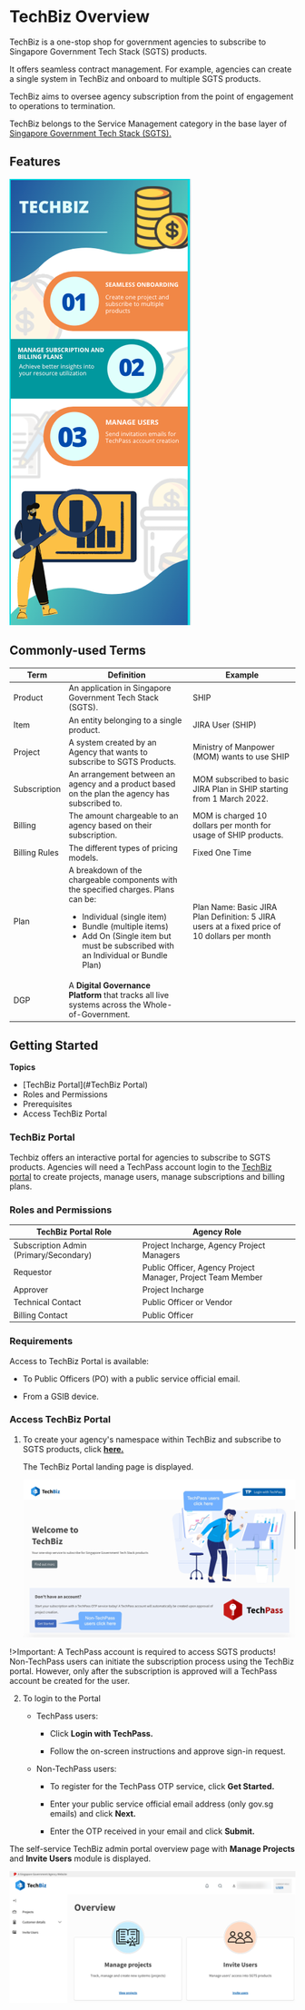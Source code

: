 # TechBiz Overview

TechBiz is a one-stop shop for government agencies to subscribe to Singapore
Government Tech Stack (SGTS) products.

It offers seamless contract management. For example, agencies can create a single system in TechBiz and onboard to multiple SGTS products. 

TechBiz aims to oversee agency subscription from the point of engagement to operations to termination.

TechBiz belongs to the Service Management category in the base layer of
[Singapore Government Tech Stack
(SGTS).](https://www.developer.tech.gov.sg/singapore-government-tech-stack/overview/index.html)

## Features

![Display TechBiz features](./assets/images/Techbiz_features.png)

## Commonly-used Terms

| Term    | Definition     | Example
|-----    | ------     | ------|
| Product | An application in Singapore Government Tech Stack (SGTS). | SHIP|
| Item    | An entity belonging to a single product. | JIRA User (SHIP)|
| Project | A system created by an Agency that wants to subscribe to SGTS Products. | Ministry of Manpower (MOM) wants to use SHIP |
| Subscription | An arrangement between an agency and a product based on the plan the agency has subscribed to. | MOM subscribed to basic JIRA Plan in SHIP starting from 1 March 2022.|
| Billing | The amount chargeable to an agency based on their subscription. | MOM is charged 10 dollars per month for usage of SHIP products.|
| Billing Rules | The different types of pricing models. | Fixed One Time|
| Plan | A breakdown of the chargeable components with the specified charges. Plans can be: <ul> <li>Individual (single item)</li> <li>Bundle (multiple items)</li><li>Add On (Single item but must be subscribed with an Individual or Bundle Plan)</li></ul> | Plan Name: Basic JIRA Plan Definition: 5 JIRA users at a fixed price of 10 dollars per month|
| DGP | A **Digital Governance Platform** that tracks all live systems across the Whole-of-Government.|

## Getting Started

**Topics**
  - [TechBiz Portal](#TechBiz Portal)
  - Roles and Permissions
  - Prerequisites
  - Access TechBiz Portal

### TechBiz Portal

Techbiz offers an interactive portal for agencies to subscribe to SGTS products.
Agencies will need a TechPass account login to the [TechBiz portal](https://portal.dev.techbiz.suite.gov.sg/)
to create projects, manage users, manage subscriptions and billing
plans.

### Roles and Permissions

| TechBiz Portal Role | Agency Role
| ---- | ----- |
|Subscription Admin (Primary/Secondary)| Project Incharge, Agency Project Managers|
| Requestor|Public Officer, Agency Project Manager, Project Team Member   |
| Approver |Project Incharge|
| Technical Contact | Public Officer or Vendor |
| Billing Contact | Public Officer |

### Requirements

Access to TechBiz Portal is available:

-   To Public Officers (PO) with a public service official email.

-   From a GSIB device.

### Access TechBiz Portal

1.  To create your agency's namespace within TechBiz and subscribe to SGTS
    products, click [**here.**](https://portal.dev.techbiz.suite.gov.sg/)

    The TechBiz Portal landing page is displayed.

    ![Display Landing Page](./assets/images/landing_pg.jpg)

!>Important: A TechPass account is required to access SGTS products! Non-TechPass users can initiate the subscription process using the TechBiz portal. However, only after the subscription is approved will a TechPass account be created for the user.
    
2. To login to the Portal

   - TechPass users:

     - Click **Login with TechPass.**

     - Follow the on-screen instructions and approve sign-in request.

   - Non-TechPass users:

     - To register for the TechPass OTP service, click **Get Started.**

     - Enter your public service official email address (only gov.sg
    emails) and click **Next.**

     - Enter the OTP received in your email and click **Submit.**

The self-service TechBiz admin portal overview page with **Manage Projects** and **Invite Users** module is displayed.

![Display Overview Page](./assets/images/overview.png)
